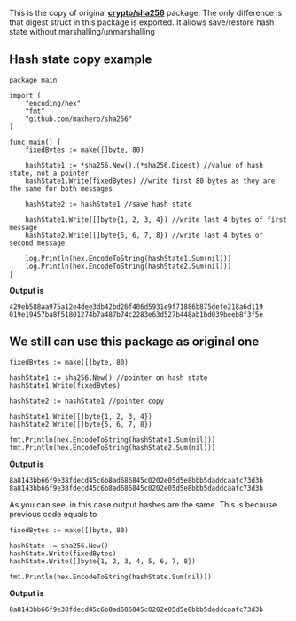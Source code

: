 This is the copy of original [**crypto/sha256**](https://github.com/golang/go/tree/master/src/crypto/sha256) package. The only difference is that digest struct in this package is exported. It allows save/restore hash state without marshalling/unmarshalling
 
## Hash state copy example

    package main
    
    import (
        "encoding/hex"
        "fmt"
        "github.com/maxhero/sha256"
    )
    
    func main() {
        fixedBytes := make([]byte, 80)
    
        hashState1 := *sha256.New().(*sha256.Digest) //value of hash state, not a pointer
        hashState1.Write(fixedBytes) //write first 80 bytes as they are the same for both messages
    
        hashState2 := hashState1 //save hash state
    
        hashState1.Write([]byte{1, 2, 3, 4}) //write last 4 bytes of first message
        hashState2.Write([]byte{5, 6, 7, 8}) //write last 4 bytes of second message
    
        log.Println(hex.EncodeToString(hashState1.Sum(nil)))
        log.Println(hex.EncodeToString(hashState2.Sum(nil)))
    }
**Output is**

    429eb588aa975a12e4dee3db42bd26f406d5931e9f71886b875defe218a6d119
    019e19457ba8f51801274b7a487b74c2283e63d527b448ab1bd039beeb8f3f5e 

## We still can use this package as original one

    fixedBytes := make([]byte, 80)
    
    hashState1 := sha256.New() //pointer on hash state 
    hashState1.Write(fixedBytes)
    
    hashState2 := hashState1 //pointer copy
    
    hashState1.Write([]byte{1, 2, 3, 4})
    hashState2.Write([]byte{5, 6, 7, 8})
    
    fmt.Println(hex.EncodeToString(hashState1.Sum(nil)))
    fmt.Println(hex.EncodeToString(hashState2.Sum(nil)))    

**Output is**

    8a8143bb66f9e38fdecd45c6b8ad686845c0202e05d5e8bbb5daddcaafc73d3b
    8a8143bb66f9e38fdecd45c6b8ad686845c0202e05d5e8bbb5daddcaafc73d3b
    
As you can see, in this case output hashes are the same. This is because previous code equals to

    fixedBytes := make([]byte, 80)
        
    hashState := sha256.New() 
    hashState.Write(fixedBytes)        
    hashState.Write([]byte{1, 2, 3, 4, 5, 6, 7, 8})        	
        
    fmt.Println(hex.EncodeToString(hashState.Sum(nil)))    

**Output is**
    
    8a8143bb66f9e38fdecd45c6b8ad686845c0202e05d5e8bbb5daddcaafc73d3b